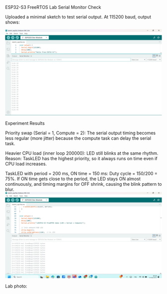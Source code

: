 ESP32-S3 FreeRTOS Lab
Serial Monitor Check

Uploaded a minimal sketch to test serial output.
At 115200 baud, output shows:


![image](https://github.com/jahossain/Exercise-L3/blob/main/Screenshot%202025-09-22%20202407.png)




Experiment Results

Priority swap (Serial = 1, Compute = 2):
The serial output timing becomes less regular (more jitter) because the compute task can delay the serial task.

Heavier CPU load (inner loop 200000):
LED still blinks at the same rhythm. Reason: TaskLED has the highest priority, so it always runs on time even if CPU load increases.

TaskLED with period = 200 ms, ON time = 150 ms:
Duty cycle = 150/200 = 75%.
If ON time gets close to the period, the LED stays ON almost continuously, and timing margins for OFF shrink, causing the blink pattern to blur.
![image](https://github.com/jahossain/Exercise-L3/blob/main/Screenshot%202025-09-22%20201805.png)


Lab photo:

